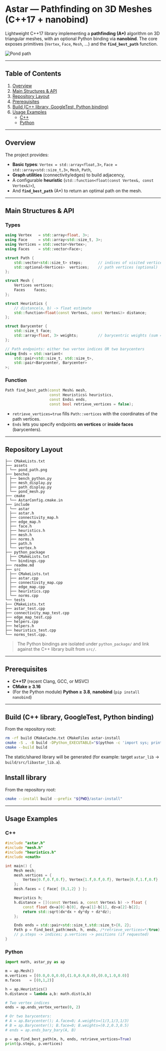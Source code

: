# Astar — Pathfinding on 3D Meshes (C++17 + nanobind)

Lightweight C++17 library implementing a **pathfinding (A\*)** algorithm on 3D triangular meshes, with an optional Python binding via **nanobind**. The core exposes primitives (`Vertex`, `Face`, `Mesh`, …) and the **`find_best_path`** function.

![Pond path](./assets/pond_path.png)

---

## Table of Contents

1. [Overview](#overview)  
2. [Main Structures & API](#main-structures--api)  
3. [Repository Layout](#repository-layout)  
4. [Prerequisites](#prerequisites)  
5. [Build (C++ library, GoogleTest, Python binding)](#build-c-library-googletest-python-binding)   
8. [Usage Examples](#usage-examples)  
   - [C++](#c)  
   - [Python](#python)

---

## Overview

The project provides:

- **Basic types**: `Vertex = std::array<float,3>`, `Face = std::array<std::size_t,3>`, `Mesh`, `Path`,
- **Graph utilities** (connectivity/edges) to build adjacency,
- A configurable **heuristic** (`std::function<float(const Vertex&, const Vertex&)>`),
- And **`find_best_path`** (A\*) to return an optimal path on the mesh.

---

## Main Structures & API

### Types

```cpp
using Vertex   = std::array<float, 3>;
using Face     = std::array<std::size_t, 3>;
using Vertices = std::vector<Vertex>;
using Faces    = std::vector<Face>;

struct Path {
    std::vector<std::size_t> steps;       // indices of visited vertices
    std::optional<Vertices>  vertices;    // path vertices (optional)
};

struct Mesh {
    Vertices vertices;
    Faces    faces;
};

struct Heuristics {
    // distance(a, b) -> float estimate
    std::function<float(const Vertex&, const Vertex&)> distance;
};

struct Barycenter {
    std::size_t face;
    std::array<float, 3> weights;         // barycentric weights (sum = 1)
};

// Path endpoints: either two vertex indices OR two barycenters
using Ends = std::variant<
    std::pair<std::size_t, std::size_t>,
    std::pair<Barycenter, Barycenter>
>;
```

### Function

```cpp
Path find_best_path(const Mesh& mesh,
                    const Heuristics& heuristics,
                    const Ends& ends,
                    const bool retrieve_vertices = false);
```

- `retrieve_vertices=true` fills `Path::vertices` with the coordinates of the path vertices.
- `Ends` lets you specify endpoints **on vertices** or **inside faces** (barycenters).

---

## Repository Layout

```
├── CMakeLists.txt 
├── assets
│ └── pond_path.png 
├── benches 
│ ├── bench_python.py 
│ ├── mesh_display.py 
│ ├── path_display.py 
│ └── pond_mesh.py 
├── cmake 
│ └── AstarConfig.cmake.in 
├── include 
│ └── astar 
│ ├── astar.h 
│ ├── connectivity_map.h 
│ ├── edge_map.h 
│ ├── face.h 
│ ├── heuristics.h 
│ ├── mesh.h 
│ ├── norms.h 
│ ├── path.h 
│ └── vertex.h 
├── python_package 
│ ├── CMakeLists.txt 
│ └── bindings.cpp 
├── readme.md 
├── src 
│ ├── CMakeLists.txt 
│ ├── astar.cpp 
│ ├── connectivity_map.cpp 
│ ├── edge_map.cpp 
│ ├── heuristics.cpp 
│ └── norms.cpp 
└── tests 
├── CMakeLists.txt 
├── astar_test.cpp 
├── connectivity_map_test.cpp 
├── edge_map_test.cpp 
├── helpers.cpp 
├── helpers.h 
├── heuristics_test.cpp 
└── norms_test.cpp.
```

> The Python bindings are isolated under `python_package/` and link against the C++ library built from `src/`.

---

## Prerequisites

- **C++17** (recent Clang, GCC, or MSVC)  
- **CMake ≥ 3.16**  
- (For the Python module) **Python ≥ 3.8**, **nanobind** (`pip install nanobind`)

---

## Build (C++ library, GoogleTest, Python binding)

From the repository root:

```bash
rm -rf build CMakeCache.txt CMakeFiles astar-install
cmake -S . -B build -DPython_EXECUTABLE="$(python -c 'import sys; print(sys.executable)')" -Dnanobind_DIR="$(python -m nanobind --cmake_dir)"
cmake --build build
```

The static/shared library will be generated (for example: target `astar_lib` → `build/src/libastar_lib.a`).

## Install library
From the repository root:

```bash
cmake --install build --prefix "${PWD}/astar-install"
```

---

## Usage Examples

### C++

```cpp
#include "astar.h"
#include "mesh.h"
#include "heuristics.h"
#include <cmath>

int main() {
    Mesh mesh;
    mesh.vertices = {
        Vertex{0.f,0.f,0.f}, Vertex{1.f,0.f,0.f}, Vertex{0.f,1.f,0.f}
    };
    mesh.faces = { Face{ {0,1,2} } };

    Heuristics h;
    h.distance = [](const Vertex& a, const Vertex& b) -> float {
        const float dx=a[0]-b[0], dy=a[1]-b[1], dz=a[2]-b[2];
        return std::sqrt(dx*dx + dy*dy + dz*dz);
    };

    Ends ends = std::pair<std::size_t,std::size_t>{0, 2};
    Path p = find_best_path(mesh, h, ends, /*retrieve_vertices=*/true);
    // p.steps -> indices; p.vertices -> positions (if requested)
}
```

### Python

```python
import math, astar_py as ap

m = ap.Mesh()
m.vertices = [(0.0,0.0,0.0),(1.0,0.0,0.0),(0.0,1.0,0.0)]
m.faces    = [(0,1,2)]

h = ap.Heuristics()
h.distance = lambda a,b: math.dist(a,b)

# Two vertex indices
ends = ap.ends_vertex_vertex(0, 2)

# Or two barycenters:
# A = ap.Barycenter(); A.face=0; A.weights=(1/3,1/3,1/3)
# B = ap.Barycenter(); B.face=0; B.weights=(0.2,0.3,0.5)
# ends = ap.ends_bary_bary(A, B)

p = ap.find_best_path(m, h, ends, retrieve_vertices=True)
print(p.steps, p.vertices)
```